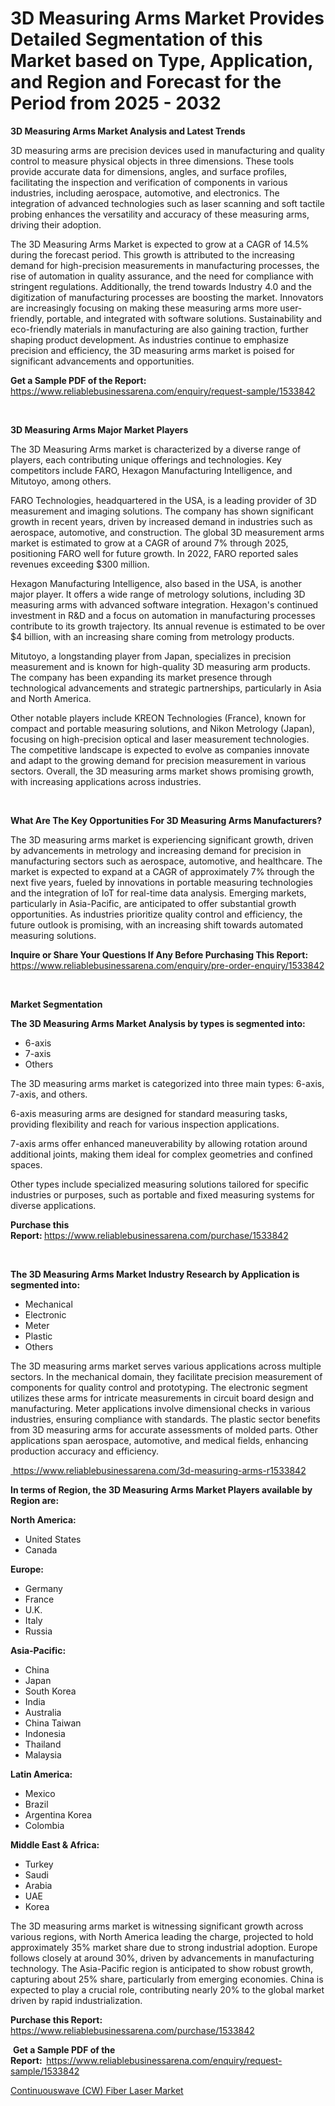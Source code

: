 <p><h1>3D Measuring Arms Market Provides Detailed Segmentation of this Market based on Type, Application, and Region and Forecast for the Period from 2025 - 2032</h1></p><p><strong>3D Measuring Arms Market Analysis and Latest Trends</strong></p>
<p><p>3D measuring arms are precision devices used in manufacturing and quality control to measure physical objects in three dimensions. These tools provide accurate data for dimensions, angles, and surface profiles, facilitating the inspection and verification of components in various industries, including aerospace, automotive, and electronics. The integration of advanced technologies such as laser scanning and soft tactile probing enhances the versatility and accuracy of these measuring arms, driving their adoption.</p><p>The 3D Measuring Arms Market is expected to grow at a CAGR of 14.5% during the forecast period. This growth is attributed to the increasing demand for high-precision measurements in manufacturing processes, the rise of automation in quality assurance, and the need for compliance with stringent regulations. Additionally, the trend towards Industry 4.0 and the digitization of manufacturing processes are boosting the market. Innovators are increasingly focusing on making these measuring arms more user-friendly, portable, and integrated with software solutions. Sustainability and eco-friendly materials in manufacturing are also gaining traction, further shaping product development. As industries continue to emphasize precision and efficiency, the 3D measuring arms market is poised for significant advancements and opportunities.</p></p>
<p><strong>Get a Sample PDF of the Report:&nbsp;</strong> <a href="https://www.reliablebusinessarena.com/enquiry/request-sample/1533842?utm_campaign=2939&utm_medium=2&utm_source=Github&utm_content=ia&utm_term=11042025&utm_id=3d-measuring-arms">https://www.reliablebusinessarena.com/enquiry/request-sample/1533842</a></p>
<p>&nbsp;</p>
<p><strong>3D Measuring Arms Major Market Players</strong></p>
<p><p>The 3D Measuring Arms market is characterized by a diverse range of players, each contributing unique offerings and technologies. Key competitors include FARO, Hexagon Manufacturing Intelligence, and Mitutoyo, among others.</p><p>FARO Technologies, headquartered in the USA, is a leading provider of 3D measurement and imaging solutions. The company has shown significant growth in recent years, driven by increased demand in industries such as aerospace, automotive, and construction. The global 3D measurement arms market is estimated to grow at a CAGR of around 7% through 2025, positioning FARO well for future growth. In 2022, FARO reported sales revenues exceeding $300 million.</p><p>Hexagon Manufacturing Intelligence, also based in the USA, is another major player. It offers a wide range of metrology solutions, including 3D measuring arms with advanced software integration. Hexagon's continued investment in R&D and a focus on automation in manufacturing processes contribute to its growth trajectory. Its annual revenue is estimated to be over $4 billion, with an increasing share coming from metrology products.</p><p>Mitutoyo, a longstanding player from Japan, specializes in precision measurement and is known for high-quality 3D measuring arm products. The company has been expanding its market presence through technological advancements and strategic partnerships, particularly in Asia and North America.</p><p>Other notable players include KREON Technologies (France), known for compact and portable measuring solutions, and Nikon Metrology (Japan), focusing on high-precision optical and laser measurement technologies. The competitive landscape is expected to evolve as companies innovate and adapt to the growing demand for precision measurement in various sectors. Overall, the 3D measuring arms market shows promising growth, with increasing applications across industries.</p></p>
<p>&nbsp;</p>
<p><strong>What Are The Key Opportunities For 3D Measuring Arms Manufacturers?</strong></p>
<p><p>The 3D measuring arms market is experiencing significant growth, driven by advancements in metrology and increasing demand for precision in manufacturing sectors such as aerospace, automotive, and healthcare. The market is expected to expand at a CAGR of approximately 7% through the next five years, fueled by innovations in portable measuring technologies and the integration of IoT for real-time data analysis. Emerging markets, particularly in Asia-Pacific, are anticipated to offer substantial growth opportunities. As industries prioritize quality control and efficiency, the future outlook is promising, with an increasing shift towards automated measuring solutions.</p></p>
<p><strong>Inquire or Share Your Questions If Any Before Purchasing This Report:</strong> <a href="https://www.reliablebusinessarena.com/enquiry/pre-order-enquiry/1533842?utm_campaign=2939&utm_medium=2&utm_source=Github&utm_content=ia&utm_term=11042025&utm_id=3d-measuring-arms">https://www.reliablebusinessarena.com/enquiry/pre-order-enquiry/1533842</a></p>
<p>&nbsp;</p>
<p><strong>Market Segmentation</strong></p>
<p><strong>The 3D Measuring Arms Market Analysis by types is segmented into:</strong></p>
<p><ul><li>6-axis</li><li>7-axis</li><li>Others</li></ul></p>
<p><p>The 3D measuring arms market is categorized into three main types: 6-axis, 7-axis, and others. </p><p>6-axis measuring arms are designed for standard measuring tasks, providing flexibility and reach for various inspection applications. </p><p>7-axis arms offer enhanced maneuverability by allowing rotation around additional joints, making them ideal for complex geometries and confined spaces. </p><p>Other types include specialized measuring solutions tailored for specific industries or purposes, such as portable and fixed measuring systems for diverse applications.</p></p>
<p><strong>Purchase this Report:&nbsp;</strong><a href="https://www.reliablebusinessarena.com/purchase/1533842?utm_campaign=2939&utm_medium=2&utm_source=Github&utm_content=ia&utm_term=11042025&utm_id=3d-measuring-arms">https://www.reliablebusinessarena.com/purchase/1533842</a></p>
<p>&nbsp;</p>
<p><strong>The 3D Measuring Arms Market Industry Research by Application is segmented into:</strong></p>
<p><ul><li>Mechanical</li><li>Electronic</li><li>Meter</li><li>Plastic</li><li>Others</li></ul></p>
<p><p>The 3D measuring arms market serves various applications across multiple sectors. In the mechanical domain, they facilitate precision measurement of components for quality control and prototyping. The electronic segment utilizes these arms for intricate measurements in circuit board design and manufacturing. Meter applications involve dimensional checks in various industries, ensuring compliance with standards. The plastic sector benefits from 3D measuring arms for accurate assessments of molded parts. Other applications span aerospace, automotive, and medical fields, enhancing production accuracy and efficiency.</p></p>
<p><a href="https://www.reliablebusinessarena.com/3d-measuring-arms-r1533842?utm_campaign=2939&utm_medium=2&utm_source=Github&utm_content=ia&utm_term=11042025&utm_id=3d-measuring-arms">&nbsp;https://www.reliablebusinessarena.com/3d-measuring-arms-r1533842</a></p>
<p><strong>In terms of Region, the 3D Measuring Arms Market Players available by Region are:</strong></p>
<p>
    <p> <strong> North America: </strong>
        <ul>
            <li>United States</li>
            <li>Canada</li>
        </ul>
        </p> 
    <p> <strong> Europe: </strong>
        <ul>
            <li>Germany</li>
            <li>France</li>
            <li>U.K.</li>
            <li>Italy</li>
            <li>Russia</li>
        </ul>
        </p> 
    <p> <strong> Asia-Pacific: </strong>
        <ul>
            <li>China</li>
            <li>Japan</li>
            <li>South Korea</li>
            <li>India</li>
            <li>Australia</li>
            <li>China Taiwan</li>
            <li>Indonesia</li>
            <li>Thailand</li>
            <li>Malaysia</li>
        </ul>
        </p> 
    <p> <strong> Latin America: </strong>
        <ul>
            <li>Mexico</li>
            <li>Brazil</li>
            <li>Argentina Korea</li>
            <li>Colombia</li>
        </ul>
        </p> 
    <p> <strong> Middle East & Africa: </strong>
        <ul>
            <li>Turkey</li>
            <li>Saudi</li>
            <li>Arabia</li>
            <li>UAE</li>
            <li>Korea</li>
        </ul>
    </p>
    </p>
<p><p>The 3D measuring arms market is witnessing significant growth across various regions, with North America leading the charge, projected to hold approximately 35% market share due to strong industrial adoption. Europe follows closely at around 30%, driven by advancements in manufacturing technology. The Asia-Pacific region is anticipated to show robust growth, capturing about 25% share, particularly from emerging economies. China is expected to play a crucial role, contributing nearly 20% to the global market driven by rapid industrialization.</p></p>
<p><strong>Purchase this Report: </strong><a href="https://www.reliablebusinessarena.com/purchase/1533842?utm_campaign=2939&utm_medium=2&utm_source=Github&utm_content=ia&utm_term=11042025&utm_id=3d-measuring-arms">https://www.reliablebusinessarena.com/purchase/1533842</a></p>
<p>&nbsp;<strong>Get a Sample PDF of the Report:&nbsp;&nbsp;</strong><a href="https://www.reliablebusinessarena.com/enquiry/request-sample/1533842?utm_campaign=2939&utm_medium=2&utm_source=Github&utm_content=ia&utm_term=11042025&utm_id=3d-measuring-arms">https://www.reliablebusinessarena.com/enquiry/request-sample/1533842</a></p>
<p><strong></strong></p>
<p><p><a href="https://github.com/sahoolipko6f/Market-Research-Report-List-1/blob/main/continuouswave-cw-fiber-laser-market.md?utm_campaign=2939&utm_medium=2&utm_source=Github&utm_content=ia&utm_term=11042025&utm_id=3d-measuring-arms">Continuouswave (CW) Fiber Laser Market</a></p></p>